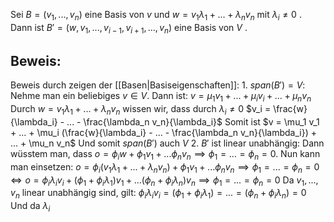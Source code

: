 Sei $B = (v_1, ..., v_n)$ eine Basis von $v$ und $w = v_1 \lambda_1 + ... + \lambda_n v_n$ mit $\lambda_i \neq 0$ . Dann ist $B' = (w, v_1, ..., v_{i - 1}, v_{i + 1}, ..., v_n)$ eine Basis von $V$ .

## Beweis:
Beweis durch zeigen der [[Basen|Basiseigenschaften]]:
	1. $span(B') = V$:
	Nehme man ein beliebiges $v \in V$. Dann ist:
	$v = \mu_1 v_1 + ... + \mu_i v_i + ... + \mu_n v_n$ 
	Durch $w = v_1 \lambda_1 + ... + \lambda_n v_n$  wissen wir, dass durch $\lambda_i \neq 0$ 
	$v_i = \frac{w}{\lambda_i} - ... - \frac{\lambda_n v_n}{\lambda_i}$ 
	Somit ist $v = \mu_1 v_1 + ... + \mu_i (\frac{w}{\lambda_i} - ... - \frac{\lambda_n v_n}{\lambda_i}) + ... + \mu_n v_n$ 
	Und somit $span(B')$ auch $V$
	2. $B'$ ist linear unabhängig:
	Dann wüsstem man, dass
	$o = \phi_i w + \phi_1 v_1 + ... \phi_n v_n \implies \phi_1 = ... = \phi_n = 0$.
	Nun kann man einsetzen:
	$o = \phi_i (v_1 \lambda_1 + ... + \lambda_n v_n) + \phi_1 v_1 + ... \phi_n v_n \implies \phi_1 = ... = \phi_n = 0$
	$\Leftrightarrow o = \phi_i \lambda_i v_i + (\phi_1 + \phi_i \lambda_1)v_1 + ... (\phi_n + \phi_i \lambda_n) v_n \implies \phi_1 = ... = \phi_n = 0$
	Da $v_1, ..., v_n$ linear unabhängig sind, gilt:
	$\phi_i \lambda_i v_i = (\phi_1 + \phi_i \lambda_1) = ... = (\phi_n + \phi_i \lambda_n) = 0$ 
	Und da $\lambda_i$ 
	



